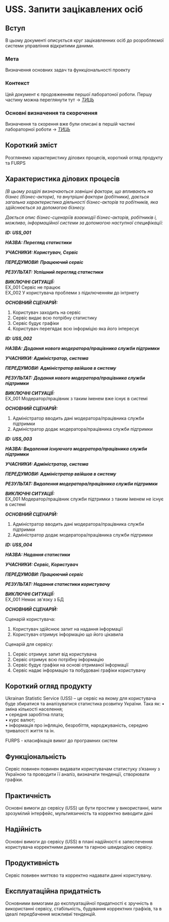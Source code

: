 # USS. Запити зацікавлених осіб

## Вступ

В цьому документі описується круг зацікавленних осіб до розробляємої системи управління відкритими даними.

### Мета 

Визначення основних задач та функціональності проекту

### Контекст

Цей документ є продовженням першої лаборатоної роботи. Першу частину можна переглянути тут → [*ТИЦЬ*](https://github.com/MaxiskaSN/database_basics_template/blob/master/docs/requirements/state-of-the-art.md)


### Основні визначення та скорочення

Визначення та скорення вже були описані в першій частині лабораторної роботи → [*ТИЦЬ*](https://github.com/MaxiskaSN/database_basics_template/blob/master/docs/requirements/state-of-the-art.md)


## Короткий зміст

Розглянемо характеристику ділових процесів, короткий огляд продукту та FURPS

## Характеристика ділових процесів

*[В цьому розділі визначаються зовнішні фактори, що впливають на бізнес (бізнес-актори), 
та внутрішні фактори (робітники), дається загальна характеристика діяльності бізнес-акторів 
та робітників, яка здійснюється за допомогою бізнесу.*

*Дається опис бізнес-сценаріїв взаємодії бізнес-акторів, робітників і, можливо, інформаційної системи за допомогою наступної
специфікації:*

   
***ID: USS_001***
    
***НАЗВА: Перегляд статистики***
    
***УЧАСНИКИ: Користувач, Cервіс***

***ПЕРЕДУМОВИ: Працюючий сервіс***

***РЕЗУЛЬТАТ: Успішний перегляд статистики***

***ВИКЛЮЧНІ СИТУАЦІЇ:***  
EX_001 Сервіс не працює  
EX_002 У користувача проблеми з підключенням до інтрнету

***ОСНОВНИЙ СЦЕНАРІЙ:***

1.	Користувач заходить на сервіс  
2.	Сервіс видає всю потрібну статистику  
3.	Сервіс будує графіки  
4.	Користувач перегядає всю інформіцію яка його інтересує  

***ID: USS_002***
    
***НАЗВА: Додання нового модератора/працівника служби підтримки***
    
***УЧАСНИКИ: Адміністратор, система***

***ПЕРЕДУМОВИ: Адміністратор ввійшов в систему***

***РЕЗУЛЬТАТ: Додання нового модератора/працівника служби підтримки***

***ВИКЛЮЧНІ СИТУАЦІЇ:***  
EX_001 Модератор/працівник з таким іменем вже існує в системі

***ОСНОВНИЙ СЦЕНАРІЙ:***

1.	Адміністратор вводить дані модератора/працівника служби підтримки  
2.	Адміністратор додає модератора/працівника служби підтримки  

***ID: USS_003***
    
***НАЗВА: Видалення існуючого модератора/працівника служби підтримки***
    
***УЧАСНИКИ: Адміністратор, система***

***ПЕРЕДУМОВИ: Адміністратор ввійшов в систему***

***РЕЗУЛЬТАТ: Видалення модератора/працівника служби підтримки***

***ВИКЛЮЧНІ СИТУАЦІЇ:***  
EX_001 Модератор/працівник служби підтримки з таким іменем не існує в системі

***ОСНОВНИЙ СЦЕНАРІЙ:***

1.	Адміністратор вводить дані модератора/працівника служби підтримки  
2.	Адміністратор додає модератора/працівника служби підтримки  

***ID: USS_004***
    
***НАЗВА: Надання статистики***
    
***УЧАСНИКИ: Сервіс, Користувач***

***ПЕРЕДУМОВИ: Працюючий сервіс***

***РЕЗУЛЬТАТ: Надання статистики користувачу***

***ВИКЛЮЧНІ СИТУАЦІЇ:***  
EX_001 Немає зв'язку з БД  

***ОСНОВНИЙ СЦЕНАРІЙ:***

Сценарій користувача:
1.	Користувач здійснює запит на надання інформації 
2. Користувач отримує інформацію що його цікавила

Сценарій для сервісу:
1. Сервіс отримує запит від користувача 
2. Сервіс отримує всю потрібну інформацію 
3. Сервіс будує графіки на основі отриманої інформації 
4. Сервіс надає інформацію та побудовані графіки користувачу 
## Короткий огляд продукту

Ukrainan Statistic Service (USS) – це сервіс на якому для користувача буде збиратися та аналізуватися статистика розвитку України. Така як:
• зміна кількості населення;  
• середня заробітна плата;  
• курс валют;  
• інформація про інфляцію, безробіття, народжуваність, середню тривалості життя та ін.

FURPS - класифікація вимог до програмних систем


## Функціональність

Сервіс повинен повинен видавати користувачам статистуку з’язанну з Україною та проводити її аналіз, визначати тенденції, створювати графіки.

## Практичність

Основні вимоги до сервісу (USS) це бути простим у використанні, мати зрозумілий інтерфейс, мультиязичність та корректно виводити дані

## Надійність

Основні вимоги до сервісу (USS) в плані надійності є запеспечення користувача корректними данними та гарною швидкодією сервісу. 

## Продуктивність

Сервіс повивен миттєво та корректно надавати данні користувачу.

## Експлуатаційна придатність

Основними вимогами до експлуатаційної придатності є зручність в використанні сервісу, стабільність, будування корректних графіків, та в ідеалі передбачення можливиї тенденцій.
